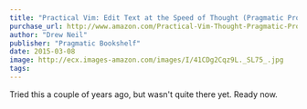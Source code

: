 ```yaml
---
title: "Practical Vim: Edit Text at the Speed of Thought (Pragmatic Programmers)"
purchase_url: http://www.amazon.com/Practical-Vim-Thought-Pragmatic-Programmers/dp/1934356980%3FSubscriptionId%3DAKIAIVZLK2PABGQI2KAQ%26tag%3Deverrail-20%26linkCode%3Dxm2%26camp%3D2025%26creative%3D165953%26creativeASIN%3D1934356980
author: "Drew Neil"
publisher: "Pragmatic Bookshelf"
date: 2015-03-08
image: http://ecx.images-amazon.com/images/I/41CDg2Cqz9L._SL75_.jpg
tags:
---
```


Tried this a couple of years ago, but wasn't quite there yet. Ready now.
